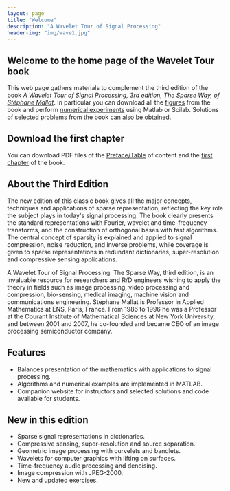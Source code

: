 ```yaml
---
layout: page
title: "Welcome"
description: "A Wavelet Tour of Signal Processing"
header-img: "img/wave1.jpg"
---
```


Welcome to the home page of the Wavelet Tour book
---------------

This web page gathers materials to complement the third edition of the book _A Wavelet Tour of Signal Processing, 3rd edition, The Sparse Way, of [Stéphane Mallat](https://www.di.ens.fr/~mallat/)_. In particular you can download all the [figures](figures/) from the book and perform [numerical experiments](numerics/) using Matlab or Scilab. Solutions of selected problems from the book [can also be obtained](exercises/).


Download the first chapter
---------------

You can download PDF files of the [Preface/Table](files/01-FM-P374370.pdf) of content and the [first chapter](files/05-Ch01-P374370.pdf) of the book.


About the Third Edition
---------------

The new edition of this classic book gives all the major concepts, techniques and applications of sparse representation, reflecting the key role the subject plays in today's signal processing. The book clearly presents the standard representations with Fourier, wavelet and time-frequency transforms, and the construction of orthogonal bases with fast algorithms. The central concept of sparsity is explained and applied to signal compression, noise reduction, and inverse problems, while coverage is given to sparse representations in redundant dictionaries, super-resolution and compressive sensing applications.

A Wavelet Tour of Signal Processing: The Sparse Way, third edition, is an invaluable resource for researchers and R/D engineers wishing to apply the theory in fields such as image processing, video processing and compression, bio-sensing, medical imaging, machine vision and communications engineering. Stephane Mallat is Professor in Applied Mathematics at ENS, Paris, France. From 1986 to 1996 he was a Professor at the Courant Institute of Mathematical Sciences at New York University, and between 2001 and 2007, he co-founded and became CEO of an image processing semiconductor company.

Features
---------------

- Balances presentation of the mathematics with applications to signal processing.
- Algorithms and numerical examples are implemented in MATLAB.
- Companion website for instructors and selected solutions and code available for students.

New in this edition
---------------

- Sparse signal representations in dictionaries.
- Compressive sensing, super-resolution and source separation.
- Geometric image processing with curvelets and bandlets.
- Wavelets for computer graphics with lifting on surfaces.
- Time-frequency audio processing and denoising.
- Image compression with JPEG-2000.
- New and updated exercises.
